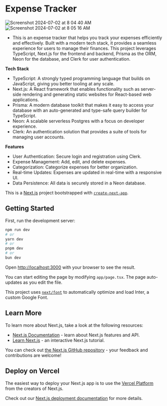 # Expense Tracker

![Screenshot 2024-07-02 at 8 04 40 AM](https://github.com/TariqKichawele/Expense-tracker/assets/105932024/bb203335-bf4c-4896-abc2-478ea87b980d)
![Screenshot 2024-07-02 at 8 05 16 AM](https://github.com/TariqKichawele/Expense-tracker/assets/105932024/11c37a97-d53c-4256-9c01-9281a2d1a9e4)

- This is an expense tracker that helps you track your expenses efficiently and effectively. Built with a modern tech stack, it provides a seamless experience for users to manage their finances. This project leverages TypeScript, Next.js for the frontend and backend, Prisma as the ORM, Neon for the database, and Clerk for user authentication.

**Tech Stack**

- TypeScript: A strongly typed programming language that builds on JavaScript, giving you better tooling at any scale.
- Next.js: A React framework that enables functionality such as server-side rendering and generating static websites for React-based web applications.
- Prisma: A modern database toolkit that makes it easy to access your database with an auto-generated and type-safe query builder for TypeScript.
- Neon: A scalable serverless Postgres with a focus on developer experience.
- Clerk: An authentication solution that provides a suite of tools for managing user accounts.

**Features**

- User Authentication: Secure login and registration using Clerk.
- Expense Management: Add, edit, and delete expenses.
- Categorization: Categorize expenses for better organization.
- Real-time Updates: Expenses are updated in real-time with a responsive UI.
- Data Persistence: All data is securely stored in a Neon database.



This is a [Next.js](https://nextjs.org/) project bootstrapped with [`create-next-app`](https://github.com/vercel/next.js/tree/canary/packages/create-next-app).

## Getting Started

First, run the development server:

```bash
npm run dev
# or
yarn dev
# or
pnpm dev
# or
bun dev
```

Open [http://localhost:3000](http://localhost:3000) with your browser to see the result.

You can start editing the page by modifying `app/page.tsx`. The page auto-updates as you edit the file.

This project uses [`next/font`](https://nextjs.org/docs/basic-features/font-optimization) to automatically optimize and load Inter, a custom Google Font.

## Learn More

To learn more about Next.js, take a look at the following resources:

- [Next.js Documentation](https://nextjs.org/docs) - learn about Next.js features and API.
- [Learn Next.js](https://nextjs.org/learn) - an interactive Next.js tutorial.

You can check out [the Next.js GitHub repository](https://github.com/vercel/next.js/) - your feedback and contributions are welcome!

## Deploy on Vercel

The easiest way to deploy your Next.js app is to use the [Vercel Platform](https://vercel.com/new?utm_medium=default-template&filter=next.js&utm_source=create-next-app&utm_campaign=create-next-app-readme) from the creators of Next.js.

Check out our [Next.js deployment documentation](https://nextjs.org/docs/deployment) for more details.
